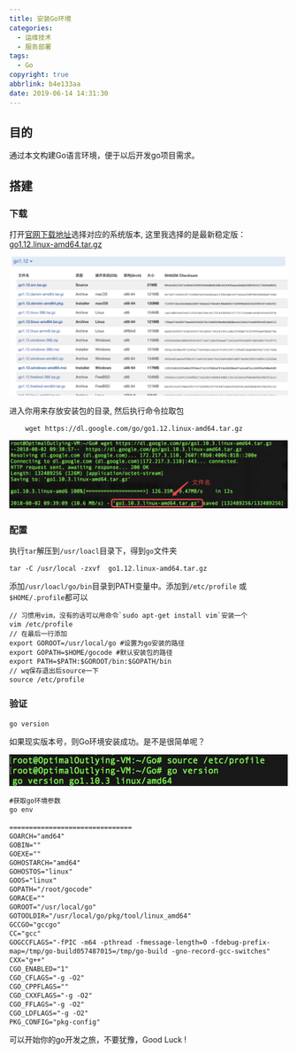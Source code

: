 ```yaml
---
title: 安装Go环境
categories:
  - 运维技术
  - 服务部署
tags:
  - Go
copyright: true
abbrlink: b4e133aa
date: 2019-06-14 14:31:30
---
```


## 目的

通过本文构建Go语言环境，便于以后开发go项目需求。

<!--more-->

## 搭建

### 下载

打开[官网下载地址](https://studygolang.com/dl)选择对应的系统版本, 这里我选择的是最新稳定版：[go1.12.linux-amd64.tar.gz](https://dl.google.com/go/go1.12.linux-amd64.tar.gz)

![](安装Go环境/1.png)

进入你用来存放安装包的目录,  然后执行命令拉取包

```shell
    wget https://dl.google.com/go/go1.12.linux-amd64.tar.gz
```

![img](安装Go环境/2.png)



### 配置

执行`tar`解压到`/usr/loacl`目录下，得到`go`文件夹

```shell
tar -C /usr/local -zxvf  go1.12.linux-amd64.tar.gz
```

添加`/usr/loacl/go/bin`目录到PATH变量中。添加到`/etc/profile` 或`$HOME/.profile`都可以

```shell
// 习惯用vim，没有的话可以用命令`sudo apt-get install vim`安装一个
vim /etc/profile
// 在最后一行添加
export GOROOT=/usr/local/go #设置为go安装的路径
export GOPATH=$HOME/gocode #默认安装包的路径
export PATH=$PATH:$GOROOT/bin:$GOPATH/bin
// wq保存退出后source一下
source /etc/profile
```

### 验证

```shell
go version
```

如果现实版本号，则Go环境安装成功。是不是很简单呢？

![img](安装Go环境/3.png)

```shell
#获取go环境参数
go env

===============================
GOARCH="amd64"
GOBIN=""
GOEXE=""
GOHOSTARCH="amd64"
GOHOSTOS="linux"
GOOS="linux"
GOPATH="/root/gocode"
GORACE=""
GOROOT="/usr/local/go"
GOTOOLDIR="/usr/local/go/pkg/tool/linux_amd64"
GCCGO="gccgo"
CC="gcc"
GOGCCFLAGS="-fPIC -m64 -pthread -fmessage-length=0 -fdebug-prefix-map=/tmp/go-build057487015=/tmp/go-build -gno-record-gcc-switches"
CXX="g++"
CGO_ENABLED="1"
CGO_CFLAGS="-g -O2"
CGO_CPPFLAGS=""
CGO_CXXFLAGS="-g -O2"
CGO_FFLAGS="-g -O2"
CGO_LDFLAGS="-g -O2"
PKG_CONFIG="pkg-config"
```

可以开始你的go开发之旅，不要犹豫，Good  Luck !